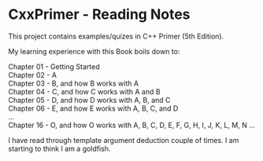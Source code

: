 # CxxPrimer - Reading Notes

This project contains examples/quizes in C++ Primer (5th Edition).

My learning experience with this Book boils down to:

Chapter 01 - Getting Started  
Chapter 02 - A  
Chapter 03 - B, and how B works with A  
Chapter 04 - C, and how C works with A and B  
Chapter 05 - D, and how D works with A, B, and C  
Chapter 06 - E, and how E works with A, B, C, and D  
...  
Chapter 16 - O, and how O works with A, B, C, D, E, F, G, H, I, J, K, L, M, N
...  

I have read through template argument deduction couple of times.
I am starting to think I am a goldfish.

